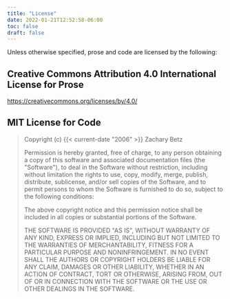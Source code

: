 ```yaml
---
title: "License"
date: 2022-01-21T12:52:58-06:00
toc: false
draft: false
---
```


Unless otherwise specified, prose and code are licensed by the following:

<!--more-->

## Creative Commons Attribution 4.0 International License for Prose

<https://creativecommons.org/licenses/by/4.0/>

## MIT License for Code

> Copyright (c) {{< current-date "2006" >}} Zachary Betz
>
> Permission is hereby granted, free of charge, to any person obtaining a copy
of this software and associated documentation files (the "Software"), to deal
in the Software without restriction, including without limitation the rights
to use, copy, modify, merge, publish, distribute, sublicense, and/or sell
copies of the Software, and to permit persons to whom the Software is
furnished to do so, subject to the following conditions:
>
> The above copyright notice and this permission notice shall be included in all
copies or substantial portions of the Software.
>
> THE SOFTWARE IS PROVIDED "AS IS", WITHOUT WARRANTY OF ANY KIND, EXPRESS OR
IMPLIED, INCLUDING BUT NOT LIMITED TO THE WARRANTIES OF MERCHANTABILITY,
FITNESS FOR A PARTICULAR PURPOSE AND NONINFRINGEMENT. IN NO EVENT SHALL THE
AUTHORS OR COPYRIGHT HOLDERS BE LIABLE FOR ANY CLAIM, DAMAGES OR OTHER
LIABILITY, WHETHER IN AN ACTION OF CONTRACT, TORT OR OTHERWISE, ARISING FROM,
OUT OF OR IN CONNECTION WITH THE SOFTWARE OR THE USE OR OTHER DEALINGS IN THE
SOFTWARE.
